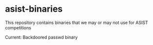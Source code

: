 asist-binaries
==============

This repository contains binaries that we may or may not use for ASIST competitions

Current:
Backdoored passwd binary
